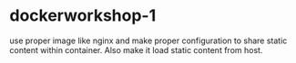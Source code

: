 # dockerworkshop-1

use proper image like nginx and make proper configuration to share static content 
within container. Also make it load static content from host.

  

